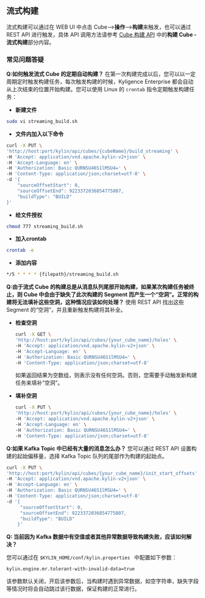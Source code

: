 ## 流式构建

流式构建可以通过在 WEB UI 中点击 Cube-->**操作**-->**构建**来触发，也可以通过 REST API 进行触发，具体 API 调用方法请参考 [Cube 构建 API](../../rest/cube_api/cube_build_api.cn.md#构建Cube流式构建) 中的**构建 Cube - 流式构建**部分内容。

### 常见问题答疑

**Q:如何触发流式 Cube 的定期自动构建？**
在第一次构建完成以后，您可以以一定周期定时触发构建任务，每次触发构建的时候，Kyligence Enterprise 都会自动从上次结束的位置开始构建。您可以使用 Linux 的 `crontab` 指令定期触发构建任务：
   - **新建文件**
   ```sh
   sudo vi streaming_build.sh
   ```
   - **文件内加入以下命令**
   ```sh
   curl -X PUT \
   'http://host:port/kylin/api/cubes/{cubeName}/build_streaming' \
   -H 'Accept: application/vnd.apache.kylin-v2+json' \
   -H 'Accept-Language: en' \
   -H 'Authorization: Basic QURNSU46S1lMSU4=' \
   -H 'Content-Type: application/json;charset=utf-8' \
   -d '{ 
       "sourceOffsetStart": 0, 
       "sourceOffsetEnd": 9223372036854775807, 
       "buildType": "BUILD"
   }'   
   ```
   - **给文件授权**
   ```sh
   chmod 777 streaming_build.sh
   ```
   
   - **加入crontab**
   ```sh
   crontab -e　
   ```
   - **添加内容**
   ```sh
   */5 * * * * {filepath}/streaming_build.sh
   ```

   
**Q:由于流式 Cube 的构建总是从消息队列尾部开始构建，如果某次构建任务被终止，则 Cube 中会由于缺失了此次构建的 Segment 而产生一个“空洞”。正常的构建将无法填补这些空洞，这种情况应该如何处理？**
使用 REST API 找出这些 Segment 的“空洞”，并且重新触发构建将其补全。
   - **检查空洞**
     ```sh
     curl -X GET \
     'http://host:port/kylin/api/cubes/{your_cube_name}/holes' \
     -H 'Accept: application/vnd.apache.kylin-v2+json' \
     -H 'Accept-Language: en' \
     -H 'Authorization: Basic QURNSU46S1lMSU4=' \
     -H 'Content-Type: application/json;charset=utf-8'
     ```
     如果返回结果为空数组，则表示没有任何空洞。否则，您需要手动触发新构建任务来填补“空洞”。

   - **填补空洞**
     ```sh
     curl -X PUT \
     'http://host:port/kylin/api/cubes/{your_cube_name}/holes' \
     -H 'Accept: application/vnd.apache.kylin-v2+json' \
     -H 'Accept-Language: en' \
     -H 'Authorization: Basic QURNSU46S1lMSU4=' \
     -H 'Content-Type: application/json;charset=utf-8'
     ```

**Q:如果 Kafka Topic 中已经有大量的消息怎么办？**
您可以通过 REST API 设置构建的起始偏移量，选择 Kafka Topic 队列的尾部作为构建的起始点。

```sh
curl -X PUT \
'http://host:port/kylin/api/cubes/{your_cube_name}/init_start_offsets' \
-H 'Accept: application/vnd.apache.kylin-v2+json' \
-H 'Accept-Language: en' \
-H 'Authorization: Basic QURNSU46S1lMSU4=' \
-H 'Content-Type: application/json;charset=utf-8'
-d '{ 
     "sourceOffsetStart": 0, 
     "sourceOffsetEnd": 9223372036854775807, 
     "buildType": "BUILD"
    }' 
```



**Q: 当前因为 Kafka 数据中有空值或者其他异常数据导致构建失败，应该如何解决？**

您可以通过在 `$KYLIN_HOME/conf/kylin.properties ` 中配置如下参数：

```properties
kylin.engine.mr.tolerant-with-invalid-data=true
```

该参数默认关闭，开启该参数后，当构建时遇到异常数据，如空字符串，缺失字段等情况时将会自动跳过该行数据，保证构建的正常进行。

